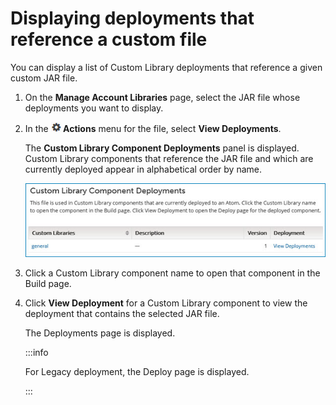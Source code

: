 # Displaying deployments that reference a custom file 

<head>
  <meta name="guidename" content="Integration"/>
  <meta name="context" content="GUID-f22d9361-1f5f-431e-ab2b-29e2622ebedb"/>
</head>


You can display a list of Custom Library deployments that reference a given custom JAR file.

1.  On the **Manage Account Libraries** page, select the JAR file whose deployments you want to display.

2.  In the **![Gear or Actions icon](../Images/main-ic-gear-black-16_cdde83e4-a176-436a-86ca-1fe4937e3085.jpg) Actions** menu for the file, select **View Deployments**.

    The **Custom Library Component Deployments** panel is displayed. Custom Library components that reference the JAR file and which are currently deployed appear in alphabetical order by name.

    ![Custom Library Components Deployments panel](../Images/setup-ps-custom-library-component-deployments_0fdb011a-718b-41cb-a45c-cae4e05d72af.jpg)

3.  Click a Custom Library component name to open that component in the Build page.

4.  Click **View Deployment** for a Custom Library component to view the deployment that contains the selected JAR file.

    The Deployments page is displayed.

    :::info
    
    For Legacy deployment, the Deploy page is displayed.

    :::